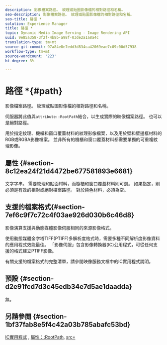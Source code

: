 ```yaml
---
description: 影像檔案路徑。 紋理或貼圖影像檔的相對路徑和名稱。
seo-description: 影像檔案路徑。 紋理或貼圖影像檔的相對路徑和名稱。
seo-title: 路徑 *
solution: Experience Manager
title: 路徑 *
topic: Dynamic Media Image Serving - Image Rendering API
uuid: 9e85a358-3f2f-4b8b-a98f-03de2a1a8a4c
translation-type: tm+mt
source-git-commit: 97a84e8e7edd3d834ca42069eae7c09c00d57938
workflow-type: tm+mt
source-wordcount: '223'
ht-degree: 3%

---
```



# 路徑 *{#path}

影像檔案路徑。 紋理或貼圖影像檔的相對路徑和名稱。

伺服器將此值與`attribute::RootPath`結合，以生成實際的映像檔案路徑。 也可以是絕對路徑。

用於指定紋理、機櫃和窗口覆蓋材料的紋理影像檔案，以及用於壁和壁邊框材料的RGB或RGBA影像檔案。 並非所有的機櫃和窗口覆蓋材料都需要單獨的可重複紋理影像。

## 屬性 {#section-8c12ea24f21d4472be677581893e6681}

文字字串。 需要紋理和貼面材料，而櫥櫃和窗口覆蓋材料則可選。 如果指定，則必須是有效的相對或絕對檔案路徑。 對於純色材料，必須為空。

## 支援的檔案格式{#section-7ef6c9f7c72c4f03ae926d030b6c46d8}

影像演算支援與動態媒體影像伺服相同的來源影像格式。

使用動態媒體金字塔TIFF(PTIFF)多解析度格式時，需要多種不同解析度影像資料的應用程式效能最佳。 「影像伺服」包含影像轉換器(IC)公用程式，可從任何支援的格式建立PTIFF影像。

有關支援的檔案格式的完整清單，請參閱映像服務文檔中的IC實用程式說明。

## 預設 {#section-d2e91fcd7d3c45edb34e7d5ae1daadda}

無。

## 另請參閱 {#section-1bf37fab8e5f4c42a03b785abafc53bd}

[IC實用程式](/help/aem-is-ir-api/is-api/is-utils/utilities/r-ic.md) , [屬性：:RootPath](/help/aem-is-ir-api/ir-api/material-cat/image-rendering-api-ref/c-ir-material-catalog/c-ir-attributes-reference/r-ir-rootpath.md), [src=](/help/aem-is-ir-api/ir-api/http-protocol/image-rendering-api-ref/c-ir-http-protocol-ref/c-ir-http-protocol-command-reference/r-ir-src.md)

